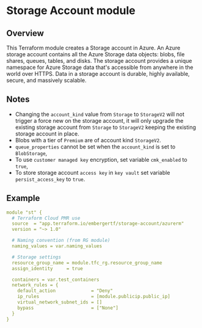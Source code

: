 # Storage Account module

## Overview

This Terraform module creates a Storage account in Azure.
An Azure storage account contains all the Azure Storage data objects: blobs, file shares, queues, tables, and disks.
The storage account provides a unique namespace for Azure Storage data that's accessible from anywhere in the world over HTTPS.
Data in a storage account is durable, highly available, secure, and massively scalable.

## Notes

- Changing the `account_kind` value from `Storage` to `StorageV2` will not trigger a force new on the storage account, it will only upgrade the existing storage account from `Storage` to `StorageV2` keeping the existing storage account in place.
- Blobs with a tier of `Premium` are of account kind `StorageV2`.
- `queue_properties` cannot be set when the `account_kind` is set to `BlobStorage`,
- To use `customer managed key` encryption, set variable `cmk_enabled` to `true`,
- To store storage account `access key` in `key vault` set variable `persist_access_key` to `true`.

## Example

```yaml
module "st" {
  # Terraform Cloud PMR use
  source  = "app.terraform.io/embergertf/storage-account/azurerm"
  version = "~> 1.0"

  # Naming convention (from RG module)
  naming_values = var.naming_values

  # Storage settings
  resource_group_name = module.tfc_rg.resource_group_name
  assign_identity     = true

  containers = var.test_containers
  network_rules = {
    default_action             = "Deny"
    ip_rules                   = [module.publicip.public_ip]
    virtual_network_subnet_ids = []
    bypass                     = ["None"]
  }
}
```
